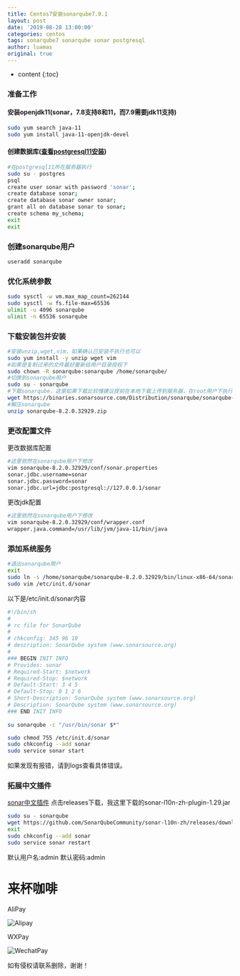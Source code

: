 ```yaml
---
title: Centos7安装sonarqube7.9.1
layout: post
date: '2019-08-28 13:00:00'
categories: centos
tags: sonarqube7 sonarqube sonar postgresql
author: luamas
original: true
---
```


* content
{:toc}


### 准备工作
#### 安装openjdk11(sonar，7.8支持8和11，而7.9需要jdk11支持)
```bash
sudo yum search java-11
sudo yum install java-11-openjdk-devel
```

#### 创建数据库([查看postgresql11安装](http://blog.luamas.com/2019/08/28/INSTALLATION-POSTGRESQL11/))
```bash
#在postgresql11所在服务器执行
sudo su - postgres
psql
create user sonar with password 'sonar';
create database sonar;
create database sonar owner sonar;
grant all on database sonar to sonar;
create schema my_schema;
exit
exit
```



### 创建sonarqube用户
```bash
useradd sonarqube
```

### 优化系统参数
```bash
sudo sysctl -w vm.max_map_count=262144
sudo sysctl -w fs.file-max=65536
ulimit -u 4096 sonarqube
ulimit -n 65536 sonarqube
```



### 下载安装包并安装
```bash
#安装unzip,wget,vim，如果确认已安装不执行也可以
sudo yum install -y unzip wget vim 
#如果是复制过来的文件最好重新给用户目录授权下
sudo chown -R sonarqube:sonarqube /home/sonarqube/
#切换到sonarqube用户
sudo su - sonarqube
#下载sonarqube，这里如果下载比较慢建议提前在本地下载上传到服务器，在root用户下执行sudo chown -R sonarqube:sonarqube /home/sonarqube/sonarqube-8.2.0.32929.zip命令即可
wget https://binaries.sonarsource.com/Distribution/sonarqube/sonarqube-8.2.0.32929.zip
#解压sonarqube
unzip sonarqube-8.2.0.32929.zip
```

### 更改配置文件

更改数据库配置
```bash
#这里依然在sonarqube用户下修改
vim sonarqube-8.2.0.32929/conf/sonar.properties
sonar.jdbc.username=sonar
sonar.jdbc.password=sonar
sonar.jdbc.url=jdbc:postgresql://127.0.0.1/sonar
```

更改jdk配置
```bash
#这里依然在sonarqube用户下修改
vim sonarqube-8.2.0.32929/conf/wrapper.conf
wrapper.java.command=/usr/lib/jvm/java-11/bin/java
```

### 添加系统服务
```bash
#退出sonarqube用户
exit
sudo ln -s /home/sonarqube/sonarqube-8.2.0.32929/bin/linux-x86-64/sonar.sh  /usr/bin/sonar
sudo vim /etc/init.d/sonar
```


以下是/etc/init.d/sonar内容

```bash 
#!/bin/sh
#
# rc file for SonarQube
#
# chkconfig: 345 96 10
# description: SonarQube system (www.sonarsource.org)
#
### BEGIN INIT INFO
# Provides: sonar
# Required-Start: $network
# Required-Stop: $network
# Default-Start: 3 4 5
# Default-Stop: 0 1 2 6
# Short-Description: SonarQube system (www.sonarsource.org)
# Description: SonarQube system (www.sonarsource.org)
### END INIT INFO
 
su sonarqube -c "/usr/bin/sonar $*"
```

````bash
sudo chmod 755 /etc/init.d/sonar
sudo chkconfig --add sonar
sudo service sonar start
````


如果发现有报错，请到logs查看具体错误。


### 拓展中文插件
[sonar中文插件](https://github.com/SonarQubeCommunity/sonar-l10n-zh)
点击releases下载，我这里下载的sonar-l10n-zh-plugin-1.29.jar
````bash
sudo su - sonarqube
wget https://github.com/SonarQubeCommunity/sonar-l10n-zh/releases/download/sonar-l10n-zh-plugin-8.2/sonar-l10n-zh-plugin-8.2.jar -P sonarqube-8.2.0.32929/extensions/plugins
exit
sudo chkconfig --add sonar
sudo service sonar restart
````


默认用户名:admin
默认密码:admin

# 来杯咖啡

AliPay

![Alipay](http://blog.luamas.com/images/aliPay.jpg)

WXPay

![WechatPay](http://blog.luamas.com/images/wechatPay.jpg)



如有侵权请联系删除，谢谢！

